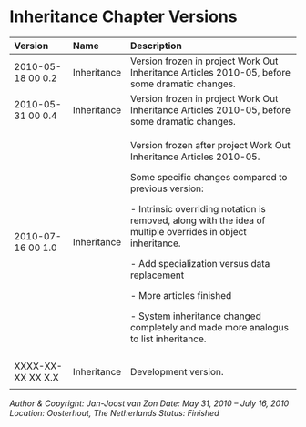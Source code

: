 ﻿Inheritance Chapter Versions
============================

|**Version**|**Name**|**Description**|
| :- | :- | :- |
|2010-05-18 00  0.2|Inheritance|Version frozen in project Work Out Inheritance Articles 2010-05, before some dramatic changes.|
|2010-05-31 00  0.4|Inheritance|Version frozen in project Work Out Inheritance Articles 2010-05, before some dramatic changes.|
|2010-07-16 00  1.0|Inheritance|<p>Version frozen after project Work Out Inheritance Articles 2010-05.</p><p>Some specific changes compared to previous version:</p><p>- Intrinsic overriding notation is removed, along with the idea of multiple overrides in object inheritance.</p><p>- Add specialization versus data replacement</p><p>- More articles finished</p><p>- System inheritance changed completely and made more analogus to list inheritance.</p>|
|XXXX-XX-XX XX  X.X|Inheritance|<p>Development version.</p><p></p>|

*Author & Copyright: Jan-Joost van Zon        Date: May 31, 2010 – July 16, 2010        Location: Oosterhout, The Netherlands        Status: Finished*

